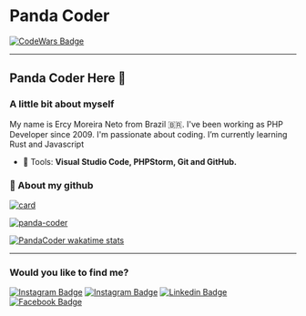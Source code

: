 # Panda Coder

[![CodeWars Badge](https://www.codewars.com/users/panda-coder/badges/large)](https://www.codewars.com/users/panda-coder)

-----

## Panda Coder Here 👋

### A little bit about myself

My name is Ercy Moreira Neto from Brazil 🇧🇷. I've been working as PHP Developer since 2009. I'm passionate about coding. I’m currently learning Rust and Javascript

- 💼 Tools: **Visual Studio Code, PHPStorm, Git and GitHub.**

### :file_folder: About my github


[![card](https://github-readme-stats.vercel.app/api?username=panda-coder&theme=dark&show_icons=true)](https://github.com/panda-coder/)

[![panda-coder](https://github-readme-stats.vercel.app/api/top-langs/?username=panda-coder&hide=html&layout=compact&theme=dark&langs_count=10)](https://github.com/panda-coder/)

[![PandaCoder wakatime stats](https://github-readme-stats.vercel.app/api/wakatime?username=pandaCoder&theme=dark)](https://github.com/panda-coder/)


---

### Would you like to find me?


[![Instagram Badge](https://img.shields.io/badge/-GMAIL-red?style=for-the-badge&logo=Gmail&logoColor=white&link=mailto:ercym.neto@gmail.com)](mailto:ercym.neto@gmail.com)
[![Instagram Badge](https://img.shields.io/badge/-Instagram-000000?style=for-the-badge&logo=Instagram&logoColor=white&link=https://www.instagram.com/ercy.mn/)](https://www.instagram.com/ercy.mn/)
[![Linkedin Badge](https://img.shields.io/badge/-LinkedIn-blue?style=for-the-badge&logo=Linkedin&logoColor=white&link=https://www.linkedin.com/in/ercymneto)](https://www.linkedin.com/in/ercymneto/)
[![Facebook Badge](https://img.shields.io/badge/-Facebook-3b5998?style=for-the-badge&logo=Facebook&logoColor=white&link=https://www.facebook.com/ercy.moreiraneto/)](https://www.facebook.com/ercy.moreiraneto/)



<!--
**panda-coder/panda-coder** is a ✨ _special_ ✨ repository because its `README.md` (this file) appears on your GitHub profile.

Here are some ideas to get you started:

- 🔭 I’m currently working on ...
- 🌱 I’m currently learning ...
- 👯 I’m looking to collaborate on ...
- 🤔 I’m looking for help with ...
- 💬 Ask me about ...
- 📫 How to reach me: ...
- 😄 Pronouns: ...
- ⚡ Fun fact: ...
-->
